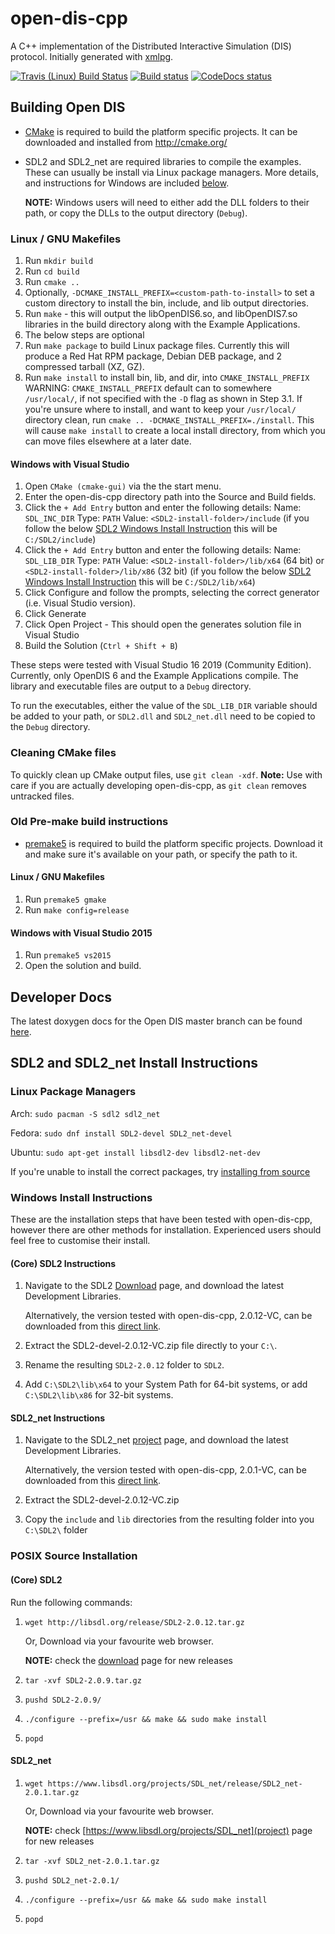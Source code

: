 # open-dis-cpp
A C++ implementation of the Distributed Interactive Simulation (DIS) protocol.
Initially generated with [xmlpg](https://github.com/open-dis/xmlpg).

[![Travis (Linux) Build Status](https://app.travis-ci.com/open-dis/open-dis-cpp.svg?branch=master)](https://app.travis-ci.com/open-dis/open-dis-cpp)
[![Build status](https://ci.appveyor.com/api/projects/status/nt6t12a654j91osg?svg=true)](https://ci.appveyor.com/project/leif81/open-dis-cpp)
[![CodeDocs status](https://codedocs.xyz/open-dis/open-dis-cpp.svg)](https://codedocs.xyz/open-dis/open-dis-cpp/)

## Building Open DIS

* [CMake](http://cmake.org/) is required to build the platform specific projects.
  It can be downloaded and installed from http://cmake.org/

* SDL2 and SDL2_net are required libraries to compile the examples.
  These can usually be install via Linux package managers.
  More details, and instructions for Windows are included [below](#SDL2-and-SDL2_net-Install-Instructions).

  **NOTE:** Windows users will need to either add the DLL folders to their path, or copy the DLLs to the output directory (`Debug`).

### Linux / GNU Makefiles

1. Run `mkdir build`
1. Run `cd build`
1. Run `cmake ..`
  1. Optionally, `-DCMAKE_INSTALL_PREFIX=<custom-path-to-install>` to set a custom directory to install the bin, include, and lib output directories.
1. Run `make` - this will output the libOpenDIS6.so, and libOpenDIS7.so libraries in the build directory along with the Example Applications.
1. The below steps are optional
  1. Run `make package` to build Linux package files. Currently this will produce a Red Hat RPM package, Debian DEB package, and 2 compressed tarball (XZ, GZ).
  1. Run `make install` to install bin, lib, and dir, into `CMAKE_INSTALL_PREFIX`
     WARNING: `CMAKE_INSTALL_PREFIX` default can to somewhere `/usr/local/`, if not specified with the `-D` flag as shown in Step 3.1.
     If you're unsure where to install, and want to keep your `/usr/local/` directory clean, run `cmake .. -DCMAKE_INSTALL_PREFIX=./install`.
     This will cause `make install` to create a local install directory, from which you can move files elsewhere at a later date.

#### Windows with Visual Studio
1. Open `CMake (cmake-gui)` via the the start menu.
2. Enter the open-dis-cpp directory path into the Source and Build fields.
3. Click the `+ Add Entry` button and enter the following details:
  Name: `SDL_INC_DIR`
  Type: `PATH`
  Value: `<SDL2-install-folder>/include`
  (if you follow the below [SDL2 Windows Install Instruction](#Windows-Install-Instructions) this will be `C:/SDL2/include`)
3. Click the `+ Add Entry` button and enter the following details:
  Name: `SDL_LIB_DIR`
  Type: `PATH`
  Value: `<SDL2-install-folder>/lib/x64` (64 bit) or `<SDL2-install-folder>/lib/x86` (32 bit)
  (if you follow the below [SDL2 Windows Install Instruction](#Windows-Install-Instructions) this will be `C:/SDL2/lib/x64`)
4. Click Configure and follow the prompts, selecting the correct generator (i.e. Visual Studio version).
5. Click Generate
6. Click Open Project - This should open the generates solution file in Visual Studio
7. Build the Solution (`Ctrl + Shift + B`)

These steps were tested with Visual Studio 16 2019 (Community Edition).
Currently, only OpenDIS 6 and the Example Applications compile.
The library and executable files are output to a `Debug` directory.

To run the executables, either the value of the `SDL_LIB_DIR` variable should be added to your path,
or `SDL2.dll` and `SDL2_net.dll` need to be copied to the `Debug` directory.

### Cleaning CMake files

To quickly clean up CMake output files, use `git clean -xdf`.
**Note:** Use with care if you are actually developing open-dis-cpp, as `git clean` removes untracked files.

### Old Pre-make build instructions

* [premake5](http://premake.github.io/) is required to build the platform specific projects. Download it and make sure it's available on your path, or specify the path to it.

#### Linux / GNU Makefiles
1. Run `premake5 gmake`
1. Run `make config=release`


#### Windows with Visual Studio 2015
1. Run `premake5 vs2015`
1. Open the solution and build.

## Developer Docs

The latest doxygen docs for the Open DIS master branch can be found [here](https://codedocs.xyz/open-dis/open-dis-cpp/).

## SDL2 and SDL2_net Install Instructions

### Linux Package Managers

Arch: ```sudo pacman -S sdl2 sdl2_net```

Fedora: ```sudo dnf install SDL2-devel SDL2_net-devel```

Ubuntu: ```sudo apt-get install libsdl2-dev libsdl2-net-dev```

If you're unable to install the correct packages, try [installing from source](#POSIX-Source-Installation)

### Windows Install Instructions

These are the installation steps that have been tested with open-dis-cpp, however there are other methods for installation.
Experienced users should feel free to customise their install.

#### (Core) SDL2 Instructions

1. Navigate to the SDL2 [Download](https://www.libsdl.org/download-2.0.php) page, and download the latest Development Libraries.

   Alternatively, the version tested with open-dis-cpp, 2.0.12-VC, can be downloaded from this [direct link](https://www.libsdl.org/release/SDL2-devel-2.0.12-VC.zip).

2. Extract the SDL2-devel-2.0.12-VC.zip file directly to your `C:\`.
3. Rename the resulting `SDL2-2.0.12` folder to `SDL2`.
4. Add `C:\SDL2\lib\x64` to your System Path for 64-bit systems,
   or add `C:\SDL2\lib\x86` for 32-bit systems.

#### SDL2_net Instructions

1. Navigate to the SDL2_net [project](https://www.libsdl.org/projects/SDL_net/) page, and download the latest Development Libraries.

   Alternatively, the version tested with open-dis-cpp, 2.0.1-VC, can be downloaded from this [direct link](https://www.libsdl.org/projects/SDL_net/release/SDL2_net-devel-2.0.1-VC.zip).

2. Extract the SDL2-devel-2.0.12-VC.zip
3. Copy the `include` and `lib` directories from the resulting folder into you `C:\SDL2\` folder

### POSIX Source Installation

#### (Core) SDL2
Run the following commands:
1. `wget http://libsdl.org/release/SDL2-2.0.12.tar.gz`

   Or, Download via your favourite web browser.

   **NOTE:** check the [download](https://www.libsdl.org/download-2.0.php) page for new releases

2. `tar -xvf SDL2-2.0.9.tar.gz`
3. `pushd SDL2-2.0.9/`
4. `./configure --prefix=/usr && make && sudo make install`
5. `popd`

#### SDL2_net
1. `wget https://www.libsdl.org/projects/SDL_net/release/SDL2_net-2.0.1.tar.gz`

   Or, Download via your favourite web browser.

   **NOTE:** check [https://www.libsdl.org/projects/SDL_net](project) page for new releases

2. `tar -xvf SDL2_net-2.0.1.tar.gz`
3. `pushd SDL2_net-2.0.1/`
4. `./configure --prefix=/usr && make && sudo make install`
5. `popd`
